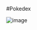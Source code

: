 #Pokedex

![image](https://github.com/user-attachments/assets/6a982c4a-8c22-4095-b401-9b71f6e95baa)
